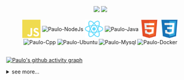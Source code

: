 <div>
  <div align="center"> 
  <a href="https://www.instagram.com/pauloip42/" target="_blank"><img src="https://img.shields.io/badge/-Instagram-%23E4405F?style=for-the-badge&logo=instagram&logoColor=white" target="_blank"></a>
  <a href="https://www.linkedin.com/in/pauloip42/" target="_blank"><img src="https://img.shields.io/badge/-LinkedIn-%230077B5?style=for-the-badge&logo=linkedin&logoColor=white" target="_blank"></a> 
</div>
  
 <div style="display: inline_block" align="center"><br>
  <img align="center" alt="Paulo-Js" height="50" width="50" src="https://raw.githubusercontent.com/devicons/devicon/master/icons/javascript/javascript-plain.svg">
  <img align="center" alt="Paulo-NodeJs" height="50" width="50" src="https://cdn.jsdelivr.net/gh/devicons/devicon/icons/nodejs/nodejs-plain.svg">
  <img align="center" alt="Paulo-React" height="50" width="50" src="https://raw.githubusercontent.com/devicons/devicon/master/icons/react/react-original.svg">
  <img align="center" alt="Paulo-Java" height="50" width="50" src="https://cdn.jsdelivr.net/gh/devicons/devicon/icons/java/java-original.svg">
  <img align="center" alt="Paulo-HTML" height="50" width="50" src="https://raw.githubusercontent.com/devicons/devicon/master/icons/html5/html5-original.svg">
  <img align="center" alt="Paulo-CSS"height="50" width="50" src="https://raw.githubusercontent.com/devicons/devicon/master/icons/css3/css3-original.svg">
  <img align="center" alt="Paulo-Cpp" height="50" width="50" src="https://cdn.jsdelivr.net/gh/devicons/devicon/icons/cplusplus/cplusplus-original.svg">
  <img align="center" alt="Paulo-Ubuntu" height="50" width="50" src="https://cdn.jsdelivr.net/gh/devicons/devicon/icons/ubuntu/ubuntu-plain.svg">
  <img align="center" alt="Paulo-Mysql" height="50" width="50" src="https://cdn.jsdelivr.net/gh/devicons/devicon/icons/mysql/mysql-original.svg">
  <img align="center" alt="Paulo-Docker" height="50" width="50" src="https://cdn.jsdelivr.net/gh/devicons/devicon/icons/docker/docker-plain.svg">
  
</div>
</a>

</br>

[![Paulo's github activity graph](https://activity-graph.herokuapp.com/graph?username=pauloip42&theme=chartreuse-dark)](https://github.com/ashutosh00710/github-readme-activity-graph)

<div>
<details>
<summary>see more...</summary>

<!--START_SECTION:waka-->
![Code Time](http://img.shields.io/badge/Code%20Time-182%20hrs%2014%20mins-blue)

![Profile Views](http://img.shields.io/badge/Profile%20Views-8-blue)

![Lines of code](https://img.shields.io/badge/From%20Hello%20World%20I%27ve%20Written-1%20Million%20lines%20of%20code-blue)

**🐱 My GitHub Data** 

> 🏆 467 Contributions in the Year 2022
 > 
> 📦 16.0 kB Used in GitHub's Storage 
 > 
> 🚫 Not Opted to Hire
 > 
> 📜 28 Public Repositories 
 > 
> 🔑 22 Private Repositories  
 > 
**I'm an Early 🐤** 

```text
🌞 Morning    206 commits    ███████████░░░░░░░░░░░░░░   46.4% 
🌆 Daytime    151 commits    ████████░░░░░░░░░░░░░░░░░   34.01% 
🌃 Evening    84 commits     ████░░░░░░░░░░░░░░░░░░░░░   18.92% 
🌙 Night      3 commits      ░░░░░░░░░░░░░░░░░░░░░░░░░   0.68%

```
📅 **I'm Most Productive on Wednesday** 

```text
Monday       59 commits     ███░░░░░░░░░░░░░░░░░░░░░░   13.29% 
Tuesday      75 commits     ████░░░░░░░░░░░░░░░░░░░░░   16.89% 
Wednesday    83 commits     ████░░░░░░░░░░░░░░░░░░░░░   18.69% 
Thursday     76 commits     ████░░░░░░░░░░░░░░░░░░░░░   17.12% 
Friday       72 commits     ████░░░░░░░░░░░░░░░░░░░░░   16.22% 
Saturday     25 commits     █░░░░░░░░░░░░░░░░░░░░░░░░   5.63% 
Sunday       54 commits     ███░░░░░░░░░░░░░░░░░░░░░░   12.16%

```


📊 **This Week I Spent My Time On** 

```text
⌚︎ Time Zone: America/Sao_Paulo

💬 Programming Languages: 
No Activity Tracked This Week

🔥 Editors: 
No Activity Tracked This Week

💻 Operating System: 
No Activity Tracked This Week

```

**I Mostly Code in JavaScript** 

```text
JavaScript               25 repos            ██████████████░░░░░░░░░░░   58.14% 
HTML                     7 repos             ████░░░░░░░░░░░░░░░░░░░░░   16.28% 
Java                     5 repos             ███░░░░░░░░░░░░░░░░░░░░░░   11.63% 
Dart                     2 repos             █░░░░░░░░░░░░░░░░░░░░░░░░   4.65% 
Dockerfile               2 repos             █░░░░░░░░░░░░░░░░░░░░░░░░   4.65%

```



 Last Updated on 18/07/2022 18:26:04 UTC
<!--END_SECTION:waka-->


